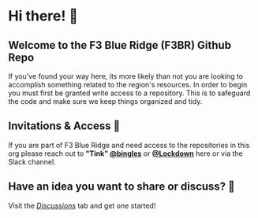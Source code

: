 # Hi there! 👋 

## Welcome to the F3 Blue Ridge (F3BR) Github Repo 
If you've found your way here, its more likely than not you are looking to accomplish something related to the region's resources. In order to begin you must first be granted write access to a repository. This is to safeguard the code and make sure we keep things organized and tidy. 

## Invitations & Access 🔐
If you are part of F3 Blue Ridge and need access to the repositories in this org please reach out to **"Tink" [@bingles](https://www.github.com/bingles)** or 
**[@Lockdown](https://github.com/orgs/F3-Blue-Ridge/people/LockdownF3)** here or via the Slack channel. 

## Have an idea you want to share or discuss? 💬
Visit the [*Discussions*](https://github.com/orgs/F3-Blue-Ridge/discussions) tab and get one started!
